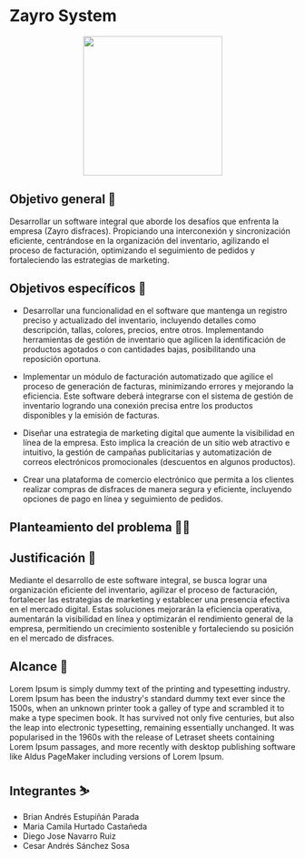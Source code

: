 # Zayro System
<p align="center"><img width="245" src="https://github.com/senauti/project-gaes2-zayro/blob/main/01-Trimestre%201/logo1.png"></p>

## Objetivo general 🎯
Desarrollar un software integral que aborde los desafíos que enfrenta la empresa (Zayro disfraces). Propiciando una interconexión y sincronización eficiente, centrándose en la organización del inventario, agilizando el proceso de facturación, optimizando el seguimiento de pedidos y fortaleciendo  las estrategias de marketing.

## Objetivos específicos 🎯
- Desarrollar una funcionalidad en el software que mantenga un registro preciso y actualizado del inventario, incluyendo detalles como descripción, tallas, colores, precios, entre   otros. Implementando herramientas de gestión de inventario que agilicen la identificación de productos agotados o con cantidades bajas, posibilitando una reposición oportuna.

- Implementar un módulo de facturación automatizado que agilice el proceso de generación de facturas, minimizando errores y mejorando la eficiencia. Este software deberá integrarse   con el sistema de gestión de inventario logrando una conexión precisa entre los productos disponibles y la emisión de facturas.

- Diseñar una estrategia de marketing digital que aumente la visibilidad en línea de la empresa. Esto implica la creación de un sitio web atractivo e intuitivo, la gestión de         campañas publicitarias y automatización de correos electrónicos promocionales (descuentos en algunos productos).

- Crear una plataforma de comercio electrónico que permita a los clientes realizar compras de disfraces de manera segura y eficiente, incluyendo opciones de pago en línea y           seguimiento de pedidos.

## Planteamiento del problema 😵‍💫


## Justificación 📃
Mediante el desarrollo de este software integral, se busca lograr una organización eficiente del inventario, agilizar el proceso de facturación, fortalecer las estrategias de marketing y establecer una presencia efectiva en el mercado digital. Estas soluciones mejorarán la eficiencia operativa, aumentarán la visibilidad en línea y optimizarán el rendimiento general de la empresa, permitiendo un crecimiento sostenible y fortaleciendo su posición en el mercado de disfraces.   

## Alcance 🚀
Lorem Ipsum is simply dummy text of the printing and typesetting industry. Lorem Ipsum has been the industry's standard dummy text ever since the 1500s, when an unknown printer took a galley of type and scrambled it to make a type specimen book. It has survived not only five centuries, but also the leap into electronic typesetting, remaining essentially unchanged. It was popularised in the 1960s with the release of Letraset sheets containing Lorem Ipsum passages, and more recently with desktop publishing software like Aldus PageMaker including versions of Lorem Ipsum.

## Integrantes ⛷️
- Brian Andrés Estupiñán Parada  
- Maria Camila Hurtado Castañeda
- Diego Jose Navarro Ruiz
- Cesar Andrés Sánchez Sosa
